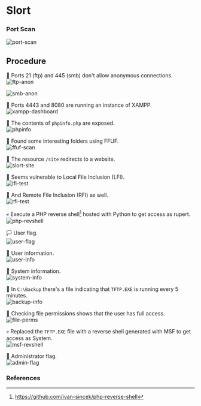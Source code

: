 # Slort

### Port Scan
![port-scan](images/port-scan.png)

## Procedure
🔎 Ports 21 (ftp) and 445 (smb) don't allow anonymous connections.\
![ftp-anon](images/ftp-anon.png)

![smb-anon](images/smb-anon.png)

🔎 Ports 4443 and 8080 are running an instance of XAMPP.\
![xampp-dashboard](images/xampp-dashboard.png)

🔎 The contents of `phpinfo.php` are exposed.\
![phpinfo](images/phpinfo.png)

🔎 Found some interesting folders using FFUF.\
![ffuf-scan](images/ffuf-scan.png)

🔎 The resource `/site` redirects to a website.\
![slort-site](images/slort-site.png)

🔎 Seems vulnerable to Local File Inclusion (LFI).\
![lfi-test](images/lfi-test.png)

🔎 And Remote File Inclusion (RFI) as well.\
![rfi-test](images/rfi-test.png)

💀 Execute a PHP reverse shell[^1] hosted with Python to get access as rupert.\
![php-revshell](images/php-revshell.png)

🏳 User flag.\
![user-flag](images/user-flag.png)

🔎 User information.\
![user-info](images/user-info.png)

🔎 System information.\
![system-info](images/system-info.png)

🔎 In `C:\Backup` there's a file indicating that `TFTP.EXE` is running every 5
minutes.\
![backup-info](images/backup-info.png)

🔎 Checking file permissions shows that the user has full access.\
![file-perms](images/file-perms.png)

💀 Replaced the `TFTP.EXE` file with a reverse shell generated with MSF to get
access as System.\
![msf-revshell](images/msf-revshell.png)

🏴 Administrator flag.\
![admin-flag](images/admin-flag.png)

### References
[^1]: https://github.com/ivan-sincek/php-reverse-shell